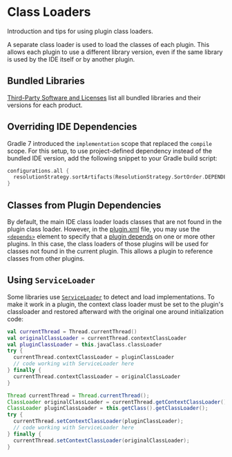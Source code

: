 <!-- Copyright 2000-2025 JetBrains s.r.o. and contributors. Use of this source code is governed by the Apache 2.0 license. -->

# Class Loaders

<link-summary>Introduction and tips for using plugin class loaders.</link-summary>

A separate class loader is used to load the classes of each plugin.
This allows each plugin to use a different library version, even if the same library is used by the IDE itself or by another plugin.

## Bundled Libraries

[Third-Party Software and Licenses](https://www.jetbrains.com/legal/third-party-software/) list all bundled libraries and their versions for each product.

## Overriding IDE Dependencies

Gradle 7 introduced the `implementation` scope that replaced the `compile` scope.
For this setup, to use project-defined dependency instead of the bundled IDE version, add the following snippet to your Gradle build script:

```kotlin
configurations.all {
  resolutionStrategy.sortArtifacts(ResolutionStrategy.SortOrder.DEPENDENCY_FIRST)
}
```

## Classes from Plugin Dependencies

By default, the main IDE class loader loads classes that are not found in the plugin class loader.
However, in the <path>[plugin.xml](plugin_configuration_file.md)</path> file, you may use the [`<depends>`](plugin_configuration_file.md#idea-plugin__depends) element to specify that a [plugin depends](plugin_dependencies.md) on one or more other plugins.
In this case, the class loaders of those plugins will be used for classes not found in the current plugin.
This allows a plugin to reference classes from other plugins.

## Using `ServiceLoader`

Some libraries use [`ServiceLoader`](https://docs.oracle.com/en/java/javase/24/docs/api/java.base/java/util/ServiceLoader.html) to detect and load implementations.
To make it work in a plugin, the context class loader must be set to the plugin's classloader and restored afterward with the original one around initialization code:

<tabs group="languages">
<tab title="Kotlin" group-key="kotlin">

```kotlin
val currentThread = Thread.currentThread()
val originalClassLoader = currentThread.contextClassLoader
val pluginClassLoader = this.javaClass.classLoader
try {
  currentThread.contextClassLoader = pluginClassLoader
  // code working with ServiceLoader here
} finally {
  currentThread.contextClassLoader = originalClassLoader
}
```

</tab>
<tab title="Java" group-key="java">

```java
Thread currentThread = Thread.currentThread();
ClassLoader originalClassLoader = currentThread.getContextClassLoader();
ClassLoader pluginClassLoader = this.getClass().getClassLoader();
try {
  currentThread.setContextClassLoader(pluginClassLoader);
  // code working with ServiceLoader here
} finally {
  currentThread.setContextClassLoader(originalClassLoader);
}
```

</tab>
</tabs>


